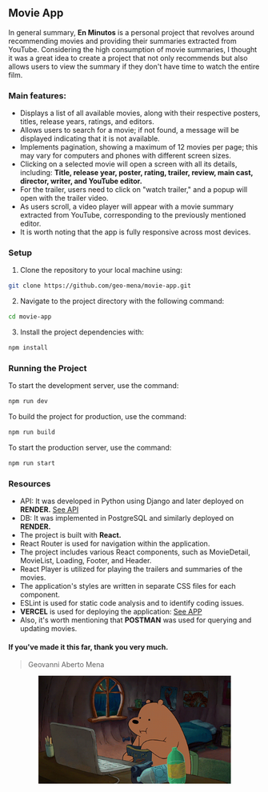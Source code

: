 ## Movie App

In general summary, **En Minutos** is a personal project that revolves around recommending movies and providing their summaries extracted from YouTube. Considering the high consumption of movie summaries, I thought it was a great idea to create a project that not only recommends but also allows users to view the summary if they don't have time to watch the entire film.

### Main features:

- Displays a list of all available movies, along with their respective posters, titles, release years, ratings, and editors.
- Allows users to search for a movie; if not found, a message will be displayed indicating that it is not available.
- Implements pagination, showing a maximum of 12 movies per page; this may vary for computers and phones with different screen sizes.
- Clicking on a selected movie will open a screen with all its details, including: **Title, release year, poster, rating, trailer, review, main cast, director, writer, and YouTube editor.**
- For the trailer, users need to click on "watch trailer," and a popup will open with the trailer video.
- As users scroll, a video player will appear with a movie summary extracted from YouTube, corresponding to the previously mentioned editor.
- It is worth noting that the app is fully responsive across most devices.

### Setup

1. Clone the repository to your local machine using:

```sh
git clone https://github.com/geo-mena/movie-app.git
```

2. Navigate to the project directory with the following command:

```sh
cd movie-app
```

3. Install the project dependencies with:

```sh
npm install
```

### Running the Project

To start the development server, use the command:

```sh
npm run dev
```

To build the project for production, use the command:

```sh
npm run build
```

To start the production server, use the command:

```sh
npm run start
```

### Resources

- API: It was developed in Python using Django and later deployed on **RENDER.** [See API](https://api-movies-exam.onrender.com/movies)
- DB: It was implemented in PostgreSQL and similarly deployed on **RENDER.**
- The project is built with **React.**
- React Router is used for navigation within the application.
- The project includes various React components, such as MovieDetail, MovieList, Loading, Footer, and Header.
- React Player is utilized for playing the trailers and summaries of the movies.
- The application's styles are written in separate CSS files for each component.
- ESLint is used for static code analysis and to identify coding issues.
- **VERCEL** is used for deploying the application: [See APP](https://en-minutos.vercel.app/)
- Also, it's worth mentioning that **POSTMAN** was used for querying and updating movies.

#### If you've made it this far, thank you very much.

> Geovanni Aberto Mena

<div align="center"><img src="https://github.com/darsaveli/Mariam/blob/main/1479814528_webarebears.gif" width="385px" align="center"></div>
